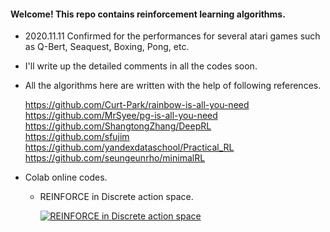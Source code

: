 #### Welcome! This repo contains reinforcement learning algorithms.

- 2020.11.11 Confirmed for the performances for several atari games such as Q-Bert, Seaquest, Boxing, Pong, etc.  

- I'll write up the detailed comments in all the codes soon. 

- All the algorithms here are written with the help of following references.

    https://github.com/Curt-Park/rainbow-is-all-you-need  
    https://github.com/MrSyee/pg-is-all-you-need  
    https://github.com/ShangtongZhang/DeepRL  
    https://github.com/sfujim  
    https://github.com/yandexdataschool/Practical_RL  
    https://github.com/seungeunrho/minimalRL

- Colab online codes.

    - REINFORCE in Discrete action space. 
    
       [![REINFORCE in Discrete action space](https://user-images.githubusercontent.com/56760035/104275255-cb4d0b00-54e5-11eb-9501-afa6ead99c23.png)](https://colab.research.google.com/github/kyunghoon-jung/MacaronRL/blob/main/Policy_Based/REINFORCE/1.%20DiscreteREINFORCE.ipynb)
